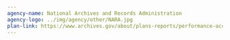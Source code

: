 ```yaml
---
agency-name: National Archives and Records Administration
agency-logo: ../img/agency/other/NARA.jpg
plan-link: https://www.archives.gov/about/plans-reports/performance-accountability
---
```


